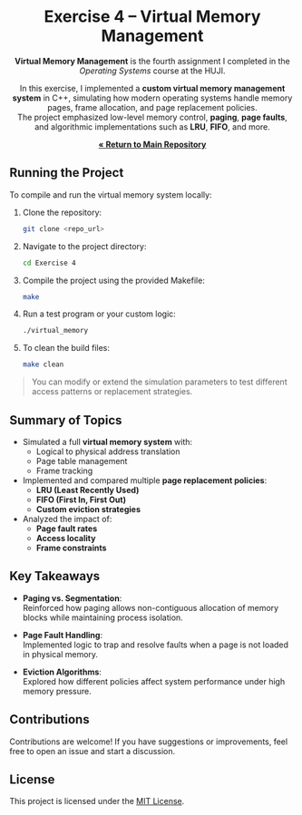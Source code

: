 <div align="center">

# Exercise 4 – Virtual Memory Management

**Virtual Memory Management** is the fourth assignment I completed in the *Operating Systems* course at the HUJI.

In this exercise, I implemented a **custom virtual memory management system** in C++, simulating how modern operating systems handle memory pages, frame allocation, and page replacement policies.  
The project emphasized low-level memory control, **paging**, **page faults**, and algorithmic implementations such as **LRU**, **FIFO**, and more.

[**« Return to Main Repository**](https://github.com/ShayMorad/Operating-Systems)

</div>


## Running the Project

To compile and run the virtual memory system locally:

1. Clone the repository:
   ```bash
   git clone <repo_url>
   ```

2. Navigate to the project directory:
   ```bash
   cd Exercise 4
   ```

3. Compile the project using the provided Makefile:
   ```bash
   make
   ```

4. Run a test program or your custom logic:
   ```bash
   ./virtual_memory
   ```

5. To clean the build files:
   ```bash
   make clean
   ```

> You can modify or extend the simulation parameters to test different access patterns or replacement strategies.


## Summary of Topics

- Simulated a full **virtual memory system** with:
  - Logical to physical address translation
  - Page table management
  - Frame tracking
- Implemented and compared multiple **page replacement policies**:
  - **LRU (Least Recently Used)**
  - **FIFO (First In, First Out)**
  - **Custom eviction strategies**
- Analyzed the impact of:
  - **Page fault rates**
  - **Access locality**
  - **Frame constraints**



## Key Takeaways

- **Paging vs. Segmentation**:  
  Reinforced how paging allows non-contiguous allocation of memory blocks while maintaining process isolation.

- **Page Fault Handling**:  
  Implemented logic to trap and resolve faults when a page is not loaded in physical memory.

- **Eviction Algorithms**:  
  Explored how different policies affect system performance under high memory pressure.



## Contributions

Contributions are welcome!  If you have suggestions or improvements, feel free to open an issue and start a discussion.



## License

This project is licensed under the [MIT License](https://choosealicense.com/licenses/mit/).

